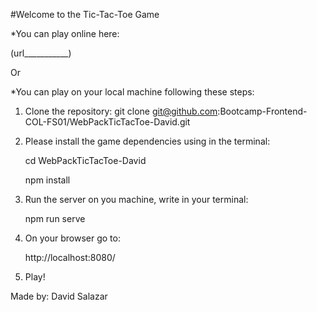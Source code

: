 #Welcome to the Tic-Tac-Toe Game

*You can play online here:

(url___________)

Or

*You can play on your local machine following these steps:
1. Clone the repository:
    git clone git@github.com:Bootcamp-Frontend-COL-FS01/WebPackTicTacToe-David.git

2. Please install the game dependencies using in the terminal:
    
    cd WebPackTicTacToe-David

    npm install

3. Run the server on you machine, write in your terminal: 

    npm run serve

4. On your browser go to: 

    http://localhost:8080/

5. Play!


Made by: David Salazar

